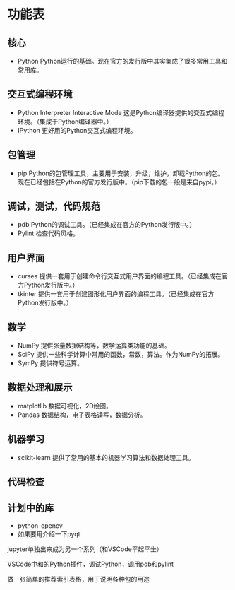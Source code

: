 # 功能表

## 核心

* Python Python运行的基础。现在官方的发行版中其实集成了很多常用工具和常用库。

## 交互式编程环境

* Python Interpreter Interactive Mode 这是Python编译器提供的交互式编程环境。（集成于Python编译器中。）
* IPython 更好用的Python交互式编程环境。

## 包管理

* pip Python的包管理工具，主要用于安装，升级，维护，卸载Python的包。现在已经包括在Python的官方发行版中。（pip下载的包一般是来自pypi。）

## 调试，测试，代码规范

* pdb Python的调试工具。（已经集成在官方的Python发行版中。）
* Pylint 检查代码风格。

## 用户界面

* curses 提供一套用于创建命令行交互式用户界面的编程工具。（已经集成在官方Python发行版中。）
* tkinter 提供一套用于创建图形化用户界面的编程工具。（已经集成在官方Python发行版中。）




## 数学

* NumPy 提供张量数据结构等，数学运算类功能的基础。
* SciPy 提供一些科学计算中常用的函数，常数，算法。作为NumPy的拓展。
* SymPy 提供符号运算。


## 数据处理和展示

* matplotlib 数据可视化，2D绘图。
* Pandas 数据结构，电子表格读写，数据分析。

## 机器学习

* scikit-learn 提供了常用的基本的机器学习算法和数据处理工具。

## 代码检查





## 计划中的库

* python-opencv
* 如果要用介绍一下pyqt

jupyter单独出来成为另一个系列（和VSCode平起平坐）


VSCode中和的Python插件，调试Python，调用pdb和pylint

做一张简单的推荐索引表格，用于说明各种包的用途